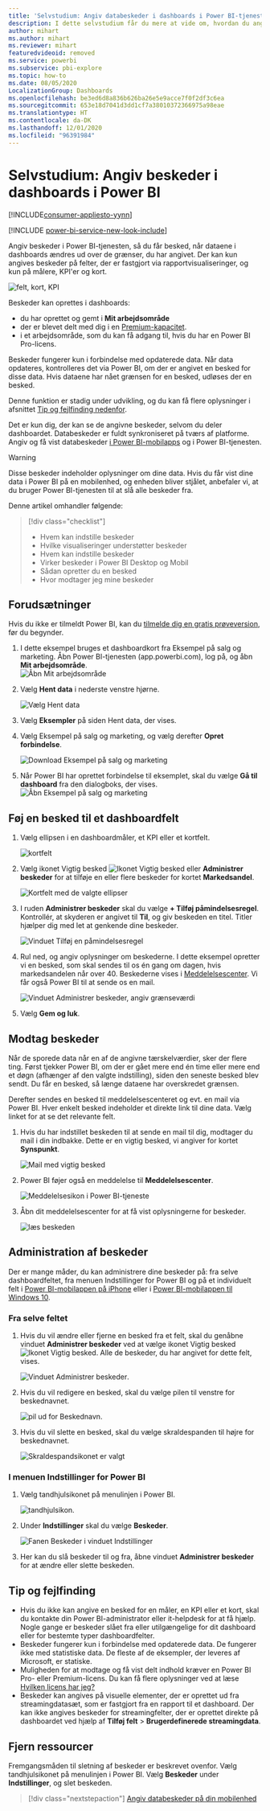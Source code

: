 ```yaml
---
title: 'Selvstudium: Angiv databeskeder i dashboards i Power BI-tjenesten'
description: I dette selvstudium får du mere at vide om, hvordan du angiver beskeder, så du får besked, når dataene i dine dashboards ændres ud over de grænser, du har angivet i Microsoft Power BI-tjenesten.
author: mihart
ms.author: mihart
ms.reviewer: mihart
featuredvideoid: removed
ms.service: powerbi
ms.subservice: pbi-explore
ms.topic: how-to
ms.date: 08/05/2020
LocalizationGroup: Dashboards
ms.openlocfilehash: be3ed6d8a836b626ba26e5e9acce7f0f2df3c6ea
ms.sourcegitcommit: 653e18d7041d3dd1cf7a38010372366975a98eae
ms.translationtype: HT
ms.contentlocale: da-DK
ms.lasthandoff: 12/01/2020
ms.locfileid: "96391984"
---
```

# <a name="tutorial-set-alerts-on-power-bi-dashboards"></a>Selvstudium: Angiv beskeder i dashboards i Power BI

[!INCLUDE[consumer-appliesto-yynn](../includes/consumer-appliesto-yynn.md)]

[!INCLUDE [power-bi-service-new-look-include](../includes/power-bi-service-new-look-include.md)]

Angiv beskeder i Power BI-tjenesten, så du får besked, når dataene i dashboards ændres ud over de grænser, du har angivet. Der kan kun angives beskeder på felter, der er fastgjort via rapportvisualiseringer, og kun på målere, KPI'er og kort. 

![felt, kort, KPI](media/end-user-alerts/card-gauge-kpi.png)

Beskeder kan oprettes i dashboards:
- du har oprettet og gemt i **Mit arbejdsområde**
- der er blevet delt med dig i en [Premium-kapacitet](end-user-license.md). 
- i et arbejdsområde, som du kan få adgang til, hvis du har en Power BI Pro-licens.    

Beskeder fungerer kun i forbindelse med opdaterede data. Når data opdateres, kontrolleres det via Power BI, om der er angivet en besked for disse data. Hvis dataene har nået grænsen for en besked, udløses der en besked. 

Denne funktion er stadig under udvikling, og du kan få flere oplysninger i afsnittet [Tip og fejlfinding nedenfor](#tips-and-troubleshooting).



Det er kun dig, der kan se de angivne beskeder, selvom du deler dashboardet. Databeskeder er fuldt synkroniseret på tværs af platforme. Angiv og få vist databeskeder [i Power BI-mobilapps](mobile/mobile-set-data-alerts-in-the-mobile-apps.md) og i Power BI-tjenesten. 

> [!WARNING]
> Disse beskeder indeholder oplysninger om dine data. Hvis du får vist dine data i Power BI på en mobilenhed, og enheden bliver stjålet, anbefaler vi, at du bruger Power BI-tjenesten til at slå alle beskeder fra.
> 

Denne artikel omhandler følgende:
> [!div class="checklist"]
> * Hvem kan indstille beskeder
> * Hvilke visualiseringer understøtter beskeder
> * Hvem kan indstille beskeder
> * Virker beskeder i Power BI Desktop og Mobil
> * Sådan opretter du en besked
> * Hvor modtager jeg mine beskeder

## <a name="prerequisites"></a>Forudsætninger

Hvis du ikke er tilmeldt Power BI, kan du [tilmelde dig en gratis prøveversion](https://app.powerbi.com/signupredirect?pbi_source=web), før du begynder.

1. I dette eksempel bruges et dashboardkort fra Eksempel på salg og marketing. Åbn Power BI-tjenesten (app.powerbi.com), log på, og åbn **Mit arbejdsområde**.    
    ![Åbn Mit arbejdsområde](media//end-user-alerts/power-bi-my-workspace.png)

2. Vælg **Hent data** i nederste venstre hjørne.

    ![Vælg Hent data](media//end-user-alerts/power-bi-get-data.png)

3. Vælg **Eksempler** på siden Hent data, der vises.

4. Vælg Eksempel på salg og marketing, og vælg derefter **Opret forbindelse**.

    ![Download Eksempel på salg og marketing](media//end-user-alerts/power-bi-sample.png)

5. Når Power BI har oprettet forbindelse til eksemplet, skal du vælge **Gå til dashboard** fra den dialogboks, der vises.     
    ![Åbn Eksempel på salg og marketing](media//end-user-alerts/power-bi-go-to-dashboard.png)

## <a name="add-an-alert-to-a-dashboard-tile"></a>Føj en besked til et dashboardfelt

1. Vælg ellipsen i en dashboardmåler, et KPI eller et kortfelt.
   
   ![kortfelt](media/end-user-alerts/power-bi-card.png)

2. Vælg ikonet Vigtig besked ![Ikonet Vigtig besked](media/end-user-alerts/power-bi-alert-icon.png) eller **Administrer beskeder** for at tilføje en eller flere beskeder for kortet **Markedsandel**.

   ![Kortfelt med de valgte ellipser](media/end-user-alerts/power-bi-manage.png)

   
1. I ruden **Administrer beskeder** skal du vælge **+ Tilføj påmindelsesregel**.  Kontrollér, at skyderen er angivet til **Til**, og giv beskeden en titel. Titler hjælper dig med let at genkende dine beskeder.
   
   ![Vinduet Tilføj en påmindelsesregel](media/end-user-alerts/power-bi-alert-manage.png)
4. Rul ned, og angiv oplysninger om beskederne.  I dette eksempel opretter vi en besked, som skal sendes til os én gang om dagen, hvis markedsandelen når over 40. Beskederne vises i [Meddelelsescenter](end-user-notification-center.md). Vi får også Power BI til at sende os en mail.
   
   ![Vinduet Administrer beskeder, angiv grænseværdi](media/end-user-alerts/power-bi-manage-alert-detail.png)

5. Vælg **Gem og luk**.
 


   > 

## <a name="receiving-alerts"></a>Modtag beskeder
Når de sporede data når en af de angivne tærskelværdier, sker der flere ting. Først tjekker Power BI, om der er gået mere end én time eller mere end et døgn (afhænger af den valgte indstilling), siden den seneste besked blev sendt. Du får en besked, så længe dataene har overskredet grænsen.

Derefter sendes en besked til meddelelsescenteret og evt. en mail via Power BI. Hver enkelt besked indeholder et direkte link til dine data. Vælg linket for at se det relevante felt.  

1. Hvis du har indstillet beskeden til at sende en mail til dig, modtager du mail i din indbakke. Dette er en vigtig besked, vi angiver for kortet **Synspunkt**.
   
   ![Mail med vigtig besked](media/end-user-alerts/power-bi-email.png)
2. Power BI føjer også en meddelelse til **Meddelelsescenter**.
   
   ![Meddelelsesikon i Power BI-tjeneste](media/end-user-alerts/power-bi-task.png)
3. Åbn dit meddelelsescenter for at få vist oplysningerne for beskeder.
   
    ![læs beskeden](media/end-user-alerts/power-bi-notifications.png)
   
  

## <a name="managing-alerts"></a>Administration af beskeder

Der er mange måder, du kan administrere dine beskeder på: fra selve dashboardfeltet, fra menuen Indstillinger for Power BI og på et individuelt felt i [Power BI-mobilappen på iPhone](mobile/mobile-set-data-alerts-in-the-mobile-apps.md) eller i [Power BI-mobilappen til Windows 10](mobile/mobile-set-data-alerts-in-the-mobile-apps.md).

### <a name="from-the-tile-itself"></a>Fra selve feltet

1. Hvis du vil ændre eller fjerne en besked fra et felt, skal du genåbne vinduet **Administrer beskeder** ved at vælge ikonet Vigtig besked ![Ikonet Vigtig besked](media/end-user-alerts/power-bi-alert-icon.png). Alle de beskeder, du har angivet for dette felt, vises.
   
    ![Vinduet Administrer beskeder](media/end-user-alerts/power-bi-manage-alert.png).
2. Hvis du vil redigere en besked, skal du vælge pilen til venstre for beskednavnet.
   
    ![pil ud for Beskednavn](media/end-user-alerts/power-bi-alert-modify.png).
3. Hvis du vil slette en besked, skal du vælge skraldespanden til højre for beskednavnet.
   
      ![Skraldespandsikonet er valgt](media/end-user-alerts/power-bi-delete.png)

### <a name="from-the-power-bi-settings-menu"></a>I menuen Indstillinger for Power BI

1. Vælg tandhjulsikonet på menulinjen i Power BI.
   
    ![tandhjulsikon](media/end-user-alerts/power-bi-gear-icon.png).
2. Under **Indstillinger** skal du vælge **Beskeder**.
   
    ![Fanen Beskeder i vinduet Indstillinger](media/end-user-alerts/power-bi-settings.png)
3. Her kan du slå beskeder til og fra, åbne vinduet **Administrer beskeder** for at ændre eller slette beskeden.

## <a name="tips-and-troubleshooting"></a>Tip og fejlfinding 

* Hvis du ikke kan angive en besked for en måler, en KPI eller et kort, skal du kontakte din Power BI-administrator eller it-helpdesk for at få hjælp. Nogle gange er beskeder slået fra eller utilgængelige for dit dashboard eller for bestemte typer dashboardfelter.
* Beskeder fungerer kun i forbindelse med opdaterede data. De fungerer ikke med statistiske data. De fleste af de eksempler, der leveres af Microsoft, er statiske. 
* Muligheden for at modtage og få vist delt indhold kræver en Power BI Pro- eller Premium-licens. Du kan få flere oplysninger ved at læse [Hvilken licens har jeg?](end-user-license.md)
* Beskeder kan angives på visuelle elementer, der er oprettet ud fra streamingdatasæt, som er fastgjort fra en rapport til et dashboard. Der kan ikke angives beskeder for streamingfelter, der er oprettet direkte på dashboardet ved hjælp af **Tilføj felt** > **Brugerdefinerede streamingdata**.


## <a name="clean-up-resources"></a>Fjern ressourcer
Fremgangsmåden til sletning af beskeder er beskrevet ovenfor. Vælg tandhjulsikonet på menulinjen i Power BI. Vælg **Beskeder** under **Indstillinger**, og slet beskeden.

> [!div class="nextstepaction"]
> [Angiv databeskeder på din mobilenhed](mobile/mobile-set-data-alerts-in-the-mobile-apps.md)



